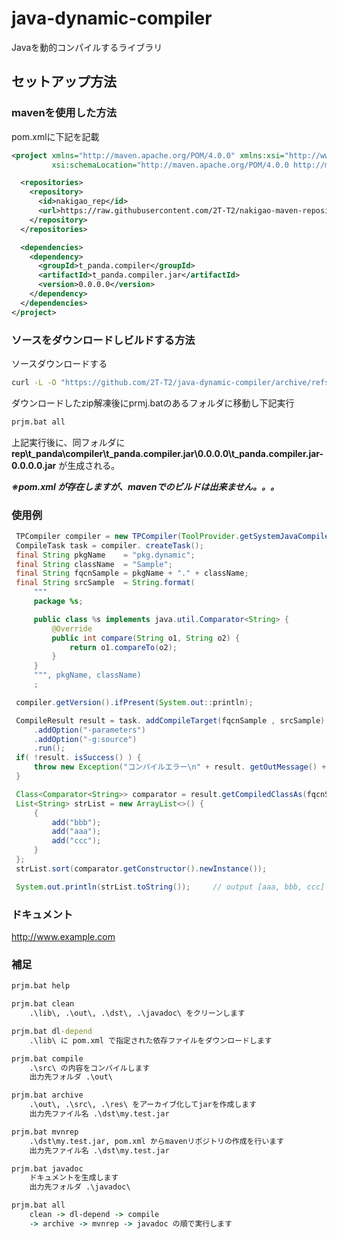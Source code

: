 # java-dynamic-compiler
Javaを動的コンパイルするライブラリ

## セットアップ方法
### mavenを使用した方法
pom.xmlに下記を記載
```xml
<project xmlns="http://maven.apache.org/POM/4.0.0" xmlns:xsi="http://www.w3.org/2001/XMLSchema-instance"
         xsi:schemaLocation="http://maven.apache.org/POM/4.0.0 http://maven.apache.org/xsd/maven-4.0.0.xsd">

  <repositories>
    <repository>
      <id>nakigao_rep</id>
      <url>https://raw.githubusercontent.com/2T-T2/nakigao-maven-repository/main/</url>
    </repository>
  </repositories>

  <dependencies>
    <dependency>
      <groupId>t_panda.compiler</groupId>
      <artifactId>t_panda.compiler.jar</artifactId>
      <version>0.0.0.0</version>
    </dependency>
  </dependencies>
</project>
```
### ソースをダウンロードしビルドする方法
ソースダウンロードする
```bat
curl -L -O "https://github.com/2T-T2/java-dynamic-compiler/archive/refs/heads/main.zip"
```
ダウンロードしたzip解凍後にprmj.batのあるフォルダに移動し下記実行
```bat
prjm.bat all
```
上記実行後に、同フォルダに <b>rep\t_panda\compiler\t_panda.compiler.jar\0.0.0.0\t_panda.compiler.jar-0.0.0.0.jar</b> が生成される。
<div><b><i>※pom.xml が存在しますが、mavenでのビルドは出来ません。。。</i></b></div>

### 使用例
```java
 TPCompiler compiler = new TPCompiler(ToolProvider.getSystemJavaCompiler());
 CompileTask task = compiler. createTask();
 final String pkgName    = "pkg.dynamic";
 final String className  = "Sample";
 final String fqcnSample = pkgName + "." + className;
 final String srcSample  = String.format(
     """
     package %s;

     public class %s implements java.util.Comparator<String> {
         @Override
         public int compare(String o1, String o2) {
             return o1.compareTo(o2);
         }
     }
     """, pkgName, className)
     ;

 compiler.getVersion().ifPresent(System.out::println);

 CompileResult result = task. addCompileTarget(fqcnSample , srcSample)  // ソース指定
     .addOption("-parameters")                                          // オプション追加
     .addOption("-g:source")
     .run();
 if( !result. isSuccess() ) {
     throw new Exception("コンパイルエラー\n" + result. getOutMessage() + "\n" + result. getErrMessage() );
 }

 Class<Comparator<String>> comparator = result.getCompiledClassAs(fqcnSample);
 List<String> strList = new ArrayList<>() {
     {
         add("bbb");
         add("aaa");
         add("ccc");
     }
 };
 strList.sort(comparator.getConstructor().newInstance());

 System.out.println(strList.toString());     // output [aaa, bbb, ccc]
```

### ドキュメント
<a href="http://www.example.com">http://www.example.com</a>

### 補足
```bat
prjm.bat help

prjm.bat clean
    .\lib\, .\out\, .\dst\, .\javadoc\ をクリーンします

prjm.bat dl-depend
    .\lib\ に pom.xml で指定された依存ファイルをダウンロードします

prjm.bat compile
    .\src\ の内容をコンパイルします
    出力先フォルダ .\out\

prjm.bat archive
    .\out\, .\src\, .\res\ をアーカイブ化してjarを作成します
    出力先ファイル名 .\dst\my.test.jar

prjm.bat mvnrep
    .\dst\my.test.jar, pom.xml からmavenリポジトリの作成を行います
    出力先ファイル名 .\dst\my.test.jar

prjm.bat javadoc
    ドキュメントを生成します
    出力先フォルダ .\javadoc\

prjm.bat all
    clean -> dl-depend -> compile
    -> archive -> mvnrep -> javadoc の順で実行します
```
